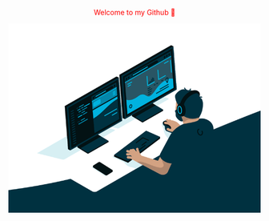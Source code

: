 <p align="center"> 
  <font color="red"> Welcome to my Github 👋</font>
</p>   

<img src="https://github.com/willow017/willow017/blob/main/images/code.gif" align="right" width="600"/>

<!--
**willow017/willow017** is a ✨ _special_ ✨ repository because its `README.md` (this file) appears on your GitHub profile.

Here are some ideas to get you started:

- 🔭 I’m currently working on ...
- 🌱 I’m currently learning ...
- 👯 I’m looking to collaborate on ...
- 🤔 I’m looking for help with ...
- 💬 Ask me about ...
- 📫 How to reach me: ...
- 😄 Pronouns: ...
- ⚡ Fun fact: ...
-->
